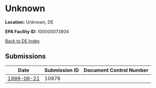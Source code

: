 # Unknown

**Location:** Unknown, DE

**EPA Facility ID:** 100000073804

[Back to DE Index](../../index.md)

## Submissions

| Date | Submission ID | Document Control Number |
|------|--------------|-------------------------|
| [1999-06-21](submissions/10976.md) | 10976 |  |
